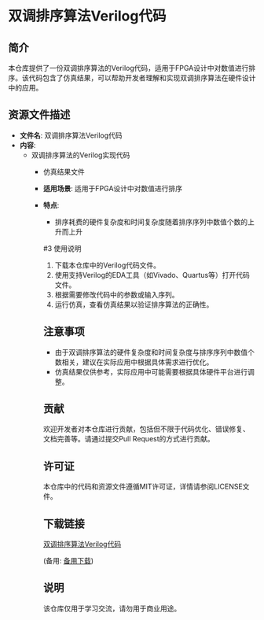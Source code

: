 # 双调排序算法Verilog代码

## 简介
本仓库提供了一份双调排序算法的Verilog代码，适用于FPGA设计中对数值进行排序。该代码包含了仿真结果，可以帮助开发者理解和实现双调排序算法在硬件设计中的应用。

## 资源文件描述
- **文件名**: 双调排序算法Verilog代码
- **内容**: 
  - 双调排序算法的Verilog实现代码
    - 仿真结果文件
    - **适用场景**: 适用于FPGA设计中对数值进行排序
    - **特点**: 
      - 排序耗费的硬件复杂度和时间复杂度随着排序序列中数值个数的上升而上升

      #3 使用说明
      1. 下载本仓库中的Verilog代码文件。
      2. 使用支持Verilog的EDA工具（如Vivado、Quartus等）打开代码文件。
      3. 根据需要修改代码中的参数或输入序列。
      4. 运行仿真，查看仿真结果以验证排序算法的正确性。

      ## 注意事项
      - 由于双调排序算法的硬件复杂度和时间复杂度与排序序列中数值个数相关，建议在实际应用中根据具体需求进行优化。
      - 仿真结果仅供参考，实际应用中可能需要根据具体硬件平台进行调整。

      ## 贡献
      欢迎开发者对本仓库进行贡献，包括但不限于代码优化、错误修复、文档完善等。请通过提交Pull Request的方式进行贡献。

      ## 许可证
      本仓库中的代码和资源文件遵循MIT许可证，详情请参阅LICENSE文件。

      ## 下载链接
      [双调排序算法Verilog代码](https://pan.quark.cn/s/7e4674205863) 

      (备用: [备用下载](https://pan.baidu.com/s/1MVHh6o57CASL0gqDEv0eOg?pwd=1234))

      ## 说明

      该仓库仅用于学习交流，请勿用于商业用途。
